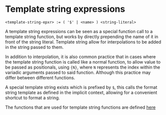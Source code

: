 # Template string expressions
```
<template-string-epxr> := ( '$' | <name> ) <string-literal>
```

A template string expressions can be seen as a special function call to a template string function, but works by directly prepending the name of it in front of the string literal.
Template string allow for interpolations to be added in the string passed to them.

In addition to interpolation, it is also common practice that in cases where the template string function is called like a normal function, to allow value to be passed as positionals, using `{N}`, where `N` represents the index within the variadic arguments passed to said function.
Although this practice may differ between different functions.

A special template string exists which is prefixed by `$`, this calls the format string template as defined in the implicit context, allowing for a convenient shortcut to format a string.

The functions that are used for template string functions are defined [here](../items/functions.md#template-string-functions-)
